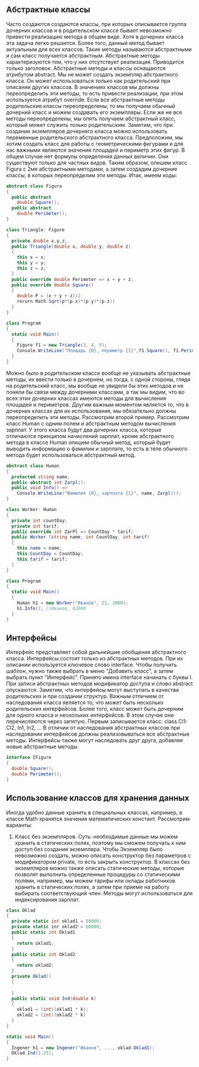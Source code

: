## Абстрактные классы
Часто создаются создаются классы, при которых описывается группа дочерних классов и в родительском классе бывает невозможно привести реализацию метода в общем виде. Хотя в дочерних класса эта задача легко решается. Более того, данный метод бывает актуальным для всех классов. Такие методы называются абстрактными и сам класс получается абстрактным. Абстрактные методы характеризуются тем, что у них отсутствует реализация. Приводится только заголовок. Абстрактные методы и классы оснащаются атрибутом abstract. Мы не может создать экземпляр абстрактного класса. Он может использоваться только как родительский при описании других классов. В значениях классов мы должны переопределить эти методы, то есть привести реализации, при этом используется атрибут override. Если все абстрактные методы родительские классы переопределены, то мы получаем обычный дочерний класс и можем создавать его экземпляры. Если же не все методы переопределены, мы опять получаем абстрактный класс, который может служить только родительским. Заметим, что при создании экземпляров дочернего класса можно использовать переменные родительского абстрактного класса. Предположим, мы хотим создать класс для работы с геометрическими фигурами и для нас важными являются значения площадей и периметр этих фигур. В общем случае нет формулы определения данных величин. Они существуют только для частных видов. Таким образом, опишем класс Figura с 2мя абстрактными методами, а затем создадим дочерние классы, в которых переопределим эти методы. 
Итак, имеем коды:

```C#
abstract class Figura
{
  public abstract 
    double Square();
  public abstract 
    double Perimeter();
}
```

```C#
class Triangle: Figure
{
  private double x,y,z;
  public Triangle(double x, double y, double z)
  {
    this x = x;
    this y = y;
    this z = z;
  }
  public override double Perimeter => x + y + z;
  public override double Square()
  {
    double P = (x + y + z)/2
    rerurn Math.Sqrt(p*(p-x)*(p-y)*(p-z))
  }
}
```

```C#
class Program 
{
  static void Main()
  {
    Figure f1 = new Triangle(3, 4, 5);
    Console.WriteLine("Площадь {0}, периметр {1}",f1.Square(), f1.Perimeter());
  }
}
```
Можно было в родительском классе вообще не указывать абстрактные методы, их ввести только в дочернем, но тогда, с одной стороны, глядя на родительский класс, мы вообще не увидели бы этих методов и не поняли бы связи между дочерними классами, а так мы видим, что во всех этих дочерних классах имеются методы для вычисления площадей и периметров. Другим важным моментом является то, что в дочерних классах для их использования, мы обязательно должны переопределить эти методы. Рассмотрим второй пример. Рассмотрим класс Human с одним полем и абстрактным методом вычисления зарплат. У этого класса будут два дочерних класса, которые отличаются принципом начислений зарплат, кроме абстрактного метода в классе Human опишем обычный метод, который будет выводить информацию о фамилии и зарплате, то есть в теле обычного метода будет использоваться абстрактный метод. 

```C#
abstract class Human
{
  protected string name;
  public abstract int Zarpl();
  public void Info() =>
    Console.WriteLine("Фамилия {0}, зарплата {1}", name, Zarpl());
}
```

```C#
class Worker: Human
{
  private int countDay;
  private int tarif;
  public override int ZarPl => CountDay * tarif;
  public Worker (string name, int CountDay, int tarif)
  {
    this.name = name;
    this.CountDay = CountDay;
    this.tarif = tarif;
  }
}
```

```C#
class Program 
{
  static void Main()
  {
    Human h1 = new Worker("Иванов", 21, 2000);
    h1.Info(); //Иванов, 42000
  }
}
```

## Интерфейсы
Интерфейс представляет собой дальнейшие обобщения абстрактного класса. Интерфейсы состоят только из абстрактных методов. При их описании используется ключевое слово interface. Чтобы получить шаблон, нужно также выбрать в меню "Добавить класс", а затем выбрать пункт "Интерфейс". Принято имена interface начинать с буквы I. При записи абстрактных методов модификатор доступа и слово abstract опускаются. Заметим, что интерфейсы могут выступать в качестве родительских и при создании структур. Важным отличием от наследования класса является то, что может быть несколько родительских интерфейсов. Более того, класс может быть дочерним для одного класса и нескольких интерфейсов. В этом случае они перечисляются через запятую. Первым записывается класс:
class Cl1: Cl2, In1, In2, ...
В отличии от наследования абстрактных классов при наследовании интерфейсов должны реализовываться все абстрактные методы. Интерфейсы также могут наследовать друг друга, добавляя новые абстрактные методы. 

```C#
interface IFigure
{
  double Square();
  double Perimeter();
}
```

## Использование классов для хранения данных
Иногда удобно данные хранить в специальных классах, например, в классе Math хранятся значения математических констант. Рассмотрим варианты:
1. Класс без экземпляров. Суть: необходимые данные мы можем хранить в статических полях, поэтому мы сможем получать к ним доступ без создания экземпляра. Чтобы Экземпляр было невозможно создать, можно описать конструктор без параметров с модификатором private, то есть закрыть конструктор. В классах без экземпляров можно также описать статические методы, которые позволят выполнить определенные процедуры со статическими полями, например, мы можем тарифы или оклады работников хранить в статических полях, а затем при приеме на работу выбирать соответствующий член. Методы могут использоваться для индексирования зарплат. 
```C#
class Oklad
{
  private static int oklad1 = 50000;
  private static inr oklad2 = 60000;
  public static int Oklad1
  {
    return oklad1;
  }
  public static int Oklad2
  {
    return oklad2;
  }
  private Oklad()
  {
    
  }
  public static void Ind(double k)
  {
    oklad1 = (int)(oklad1 * k);
    oklad2 = (int)(oklad2 * k)
  }
}
```

```C#
static void Main()
{
  Ingener h1 = new Ingener("Иванов", ..., oklad.Oklad1);
  Oklad.Ind(1.25);
}
```
